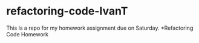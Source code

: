 # refactoring-code-IvanT
This Is a repo for my homework assignment due on Saturday. 
*Refactoring Code Homework
